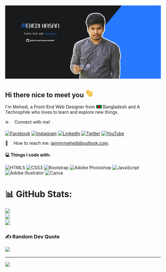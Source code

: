 ![Github Banner](assets/iammrmehedi-githubBanner.png)

## Hi there nice to meet you <img src="assets/hello.gif" width="28px" alt="hi">

I'm Mehedi, a Front-End Web Designer from <img src="assets/bangladesh.png" width="18"> Bangladesh and A Technophile who loves to learn and explore new things.

:coffee: &emsp;Connect with me!

[![Facebook](https://img.shields.io/badge/Facebook-%231877F2.svg?logo=Facebook&logoColor=white)](https://facebook.com/iammrmehedii) [![Instagram](https://img.shields.io/badge/Instagram-%23E4405F.svg?logo=Instagram&logoColor=white)](https://instagram.com/iammrmehedi) [![LinkedIn](https://img.shields.io/badge/LinkedIn-%230077B5.svg?logo=linkedin&logoColor=white)](https://linkedin.com/in/iammrmehedi) [![Twitter](https://img.shields.io/badge/Twitter-%231DA1F2.svg?logo=Twitter&logoColor=white)](https://twitter.com/iammrmehedi) [![YouTube](https://img.shields.io/badge/YouTube-%23FF0000.svg?logo=YouTube&logoColor=white)](https://youtube.com/c/https://www.youtube.com/channel/UCRscLWEebLiaKWJ1rzuqSww)

:e-mail: &emsp;How to reach me: iammrmehedi@outlook.com.<br/>

#### 💻 Things I code with:

![HTML5](https://img.shields.io/badge/html5-%23E34F26.svg?style=for-the-badge&logo=html5&logoColor=white) ![CSS3](https://img.shields.io/badge/css3-%231572B6.svg?style=for-the-badge&logo=css3&logoColor=white) ![Bootstrap](https://img.shields.io/badge/bootstrap-%23563D7C.svg?style=for-the-badge&logo=bootstrap&logoColor=white) ![Adobe Photoshop](https://img.shields.io/badge/adobephotoshop-%2331A8FF.svg?style=for-the-badge&logo=adobephotoshop&logoColor=white) ![JavaScript](https://img.shields.io/badge/javascript-%23323330.svg?style=for-the-badge&logo=javascript&logoColor=%23F7DF1E) ![Adobe Illustrator](https://img.shields.io/badge/adobeillustrator-%23FF9A00.svg?style=for-the-badge&logo=adobeillustrator&logoColor=white) ![Canva](https://img.shields.io/badge/Canva-%2300C4CC.svg?style=for-the-badge&logo=Canva&logoColor=white)

# 📊 GitHub Stats:

![](https://github-readme-stats.vercel.app/api?username=iammrmehedi&theme=blueberry&hide_border=true&include_all_commits=true&count_private=false)<br/>
![](https://github-readme-streak-stats.herokuapp.com/?user=iammrmehedi&theme=blueberry&hide_border=true)<br/>
![](https://github-readme-stats.vercel.app/api/top-langs/?username=iammrmehedi&theme=blueberry&hide_border=true&include_all_commits=true&count_private=false&layout=compact)

### ✍️ Random Dev Quote

![](https://quotes-github-readme.vercel.app/api?type=horizontal&theme=tokyonight)

---

[![](https://visitcount.itsvg.in/api?id=iammrmehedi&icon=5&color=8)](https://visitcount.itsvg.in)
